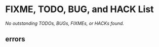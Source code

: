 # FIXME, TODO, BUG, and HACK List

_No outstanding TODOs, BUGs, FIXMEs, or HACKs found._

## errors
